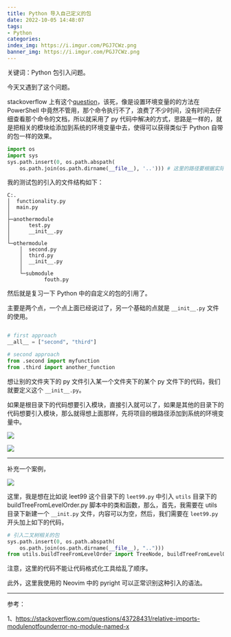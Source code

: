 ```yaml
---
title: Python 导入自己定义的包
date: 2022-10-05 14:48:07
tags:
- Python
categories:
index_img: https://i.imgur.com/PGJ7CWz.png 
banner_img: https://i.imgur.com/PGJ7CWz.png
---
```


关键词：Python 包引入问题。

今天又遇到了这个问题。

stackoverflow 上有这个[question](https://stackoverflow.com/questions/43728431/relative-imports-modulenotfounderror-no-module-named-x)，该死，像是设置环境变量的的方法在 PowerShell 中竟然不管用，那个命令执行不了，浪费了不少时间，没有时间去仔细查看那个命令的文档，所以就采用了 py 代码中解决的方式，思路是一样的，就是把相关的模块给添加到系统的环境变量中去，使得可以获得类似于 Python 自带的包一样的效果。

```py
import os
import sys
sys.path.insert(0, os.path.abspath(
    os.path.join(os.path.dirname(__file__), '..'))) # 这里的路径要根据实际需求来改，主要是把当前项目的根路径要添加到 path 中去
```

我的测试包的引入的文件结构如下：

```
C:.
│  functionality.py
│  main.py
│  
├─anothermodule
│      test.py
│      __init__.py
│      
└─othermodule
    │  second.py
    │  third.py
    │  __init__.py
    │  
    └─submodule
            fouth.py
```

然后就是复习一下 Python 中的自定义的包的引用了。

主要是两个点，一个点上面已经说过了，另一个基础的点就是 `__init__.py` 文件的使用。

```py

# first approach
__all__ = ["second", "third"]

# second approach
from .second import myfunction
from .third import another_function
```

想让别的文件夹下的 py 文件引入某一个文件夹下的某个 py 文件下的代码，我们就要定义这个 `__init__.py`。

如果是根目录下的代码想要引入模块，直接引入就可以了，如果是其他的目录下的代码想要引入模块，那么就得想上面那样，先将项目的根路径添加到系统的环境变量中。

![](https://i.imgur.com/K3KoEtv.png)

![](https://i.imgur.com/NoZAbyn.png)

----------

补充一个案例，

![](https://i.imgur.com/R1Vp1DT.png)

这里，我是想在比如说 leet99 这个目录下的 `leet99.py` 中引入 `utils` 目录下的 buildTreeFromLevelOrder.py 脚本中的类和函数，那么，首先，我需要在 utils 目录下新建一个 `__init.py` 文件，内容可以为空，然后，我们需要在 `leet99.py` 开头加上如下的代码，

```python
# 引入二叉树相关的包
sys.path.insert(0, os.path.abspath(
    os.path.join(os.path.dirname(__file__), "..")))
from utils.buildTreeFromLevelOrder import TreeNode, buildTreeFromLevelOrder
```

注意，这里的代码不能让代码格式化工具给乱了顺序。

此外，这里我使用的 Neovim 中的 pyright 可以正常识别这种引入的语法。

----------

参考：

1、<https://stackoverflow.com/questions/43728431/relative-imports-modulenotfounderror-no-module-named-x>


